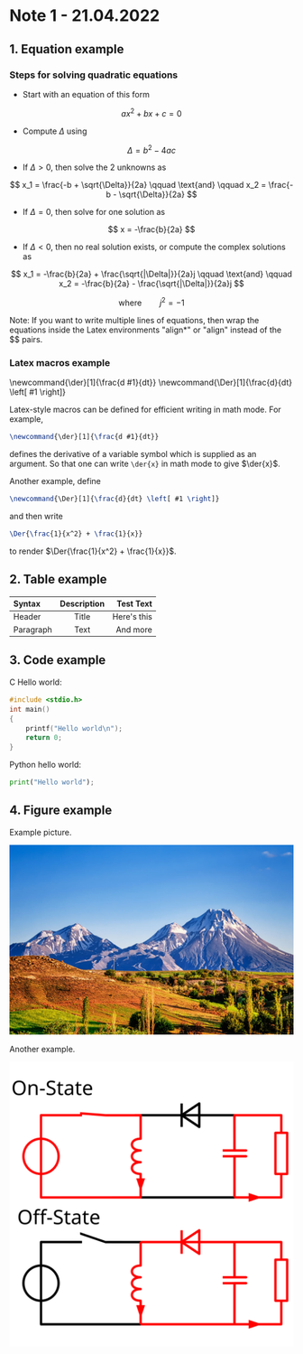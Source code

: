 # Note 1 - 21.04.2022

## 1. Equation example

### Steps for solving quadratic equations

- Start with an equation of this form

$$
ax^2 + bx + c = 0
$$

- Compute $\Delta$ using

$$
\Delta = b^2 - 4ac
$$

- If $\Delta > 0$, then solve the 2 unknowns as

$$
x_1 = \frac{-b + \sqrt{\Delta}}{2a} \qquad \text{and} \qquad x_2 = \frac{-b - \sqrt{\Delta}}{2a}
$$

- If $\Delta = 0$, then solve for one solution as

$$
x = -\frac{b}{2a}
$$

- If $\Delta < 0$, then no real solution exists, or compute the complex solutions as

$$
x_1 = -\frac{b}{2a} + \frac{\sqrt{|\Delta|}}{2a}j \qquad \text{and} \qquad x_2 = -\frac{b}{2a} - \frac{\sqrt{|\Delta|}}{2a}j
$$

$$
\text{where} \qquad j^2 = -1
$$

Note: If you want to write multiple lines of equations, then wrap the equations inside the Latex environments "align*" or "align" instead of the $$ pairs.

### Latex macros example

\newcommand{\der}[1]{\frac{d #1}{dt}}
\newcommand{\Der}[1]{\frac{d}{dt} \left[ #1 \right]}

Latex-style macros can be defined for efficient writing in math mode. For example,

```latex
\newcommand{\der}[1]{\frac{d #1}{dt}}
```

defines the derivative of a variable symbol which is supplied as an argument. So that one can write `\der{x}` in math mode to give $\der{x}$.

Another example, define

```latex
\newcommand{\Der}[1]{\frac{d}{dt} \left[ #1 \right]}
```

and then write

```latex
\Der{\frac{1}{x^2} + \frac{1}{x}}
```

to render $\Der{\frac{1}{x^2} + \frac{1}{x}}$.

## 2. Table example

| Syntax      | Description | Test Text     |
| :---        |    :----:   |          ---: |
| Header      | Title       | Here's this   |
| Paragraph   | Text        | And more      |

## 3. Code example

C Hello world:

```c
#include <stdio.h>
int main()
{
    printf("Hello world\n");
    return 0;
}
```

Python hello world:

```python
print("Hello world");
```

## 4. Figure example

Example picture.

![Mountain](./mountain.jpg)

Another example.

![Buck-boost diagram](./buck-boost-diagram.svg)

